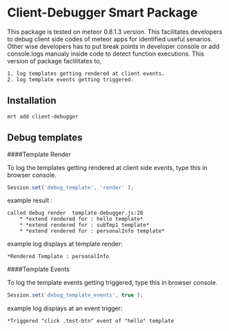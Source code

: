 Client-Debugger Smart Package
=============================

This package is tested on meteor 0.8.1.3 version. This facilitates developers to debug client side codes of meteor apps for identified useful senarios. Other wise developers has to put break points in developer console or add console.logs manualy inside code to detect function executions. This version of package faclilitates to,

	1. log templates getting rendered at client events.
	2. log template events getting triggered. 

Installation
------------

```
mrt add client-debugger
```

Debug templates
---------------

####Template Render

To log the templates getting rendered at client side events, type this in browser console.

```js
Session.set('debug_template', 'render' );

```
example result : 

	called debug render  template-debugger.js:28
    	* *extend rendered for : hello template*
    	* *extend rendered for : subTmp1 template*
    	* *extend rendered for : personalInfo template* 

example log displays at template render: 

	*Rendered Template : personalInfo  

####Template Events

To log the template events getting triggered, type this in browser console.

```js
Session.set('debug_template_events', true );

```
example log displays at an event trigger:

	*Triggered "click .test-btn" event of "hello" template 
